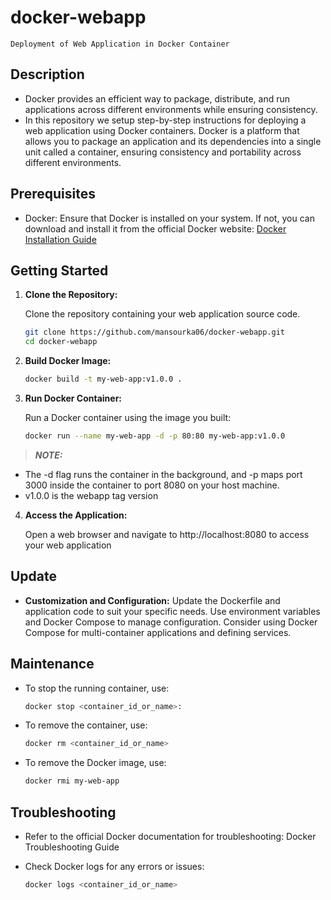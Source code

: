 # docker-webapp

    Deployment of Web Application in Docker Container

## Description
 
 - Docker provides an efficient way to package, distribute, and run applications across different environments while ensuring consistency.
 - In this repository we setup step-by-step instructions for deploying a web application using Docker containers. Docker is a platform that allows you to package an application and its dependencies into a single unit called a container, ensuring consistency and portability across different environments.

## Prerequisites

- Docker: Ensure that Docker is installed on your system. If not, you can download and install it from the official Docker website: [Docker Installation Guide](https://docs.docker.com/get-docker/)

## Getting Started

1. **Clone the Repository:**

   Clone the repository containing your web application source code.

   ```bash
   git clone https://github.com/mansourka06/docker-webapp.git 
   cd docker-webapp

2. **Build Docker Image:**

    ```bash
    docker build -t my-web-app:v1.0.0 .

3. **Run Docker Container:**

    Run a Docker container using the image you built:
    ```bash
    docker run --name my-web-app -d -p 80:80 my-web-app:v1.0.0
    
> **_NOTE:_**
  - The -d flag runs the container in the background, and -p maps port 3000 inside the container to port 8080 on your host machine.
  - v1.0.0 is the webapp tag version

4. **Access the Application:**

    Open a web browser and navigate to http://localhost:8080 to access your web application


## Update

- **Customization and Configuration:**
Update the Dockerfile and application code to suit your specific needs.
Use environment variables and Docker Compose to manage configuration.
Consider using Docker Compose for multi-container applications and defining services.

## Maintenance

  - To stop the running container, use:
    ```bash
    docker stop <container_id_or_name>:

 - To remove the container, use:
    ```bash
    docker rm <container_id_or_name>

 - To remove the Docker image, use:
    ```bash
    docker rmi my-web-app

## Troubleshooting

 - Refer to the official Docker documentation for troubleshooting: Docker Troubleshooting Guide

 - Check Docker logs for any errors or issues:
    ```bash
    docker logs <container_id_or_name>


